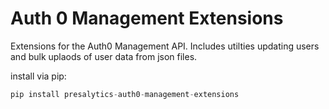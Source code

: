 # Auth 0 Management Extensions

Extensions for the Auth0 Management API.  Includes utilties updating users and bulk uplaods of user data from json files.

install via pip:

~~~~python
pip install presalytics-auth0-management-extensions
~~~~
